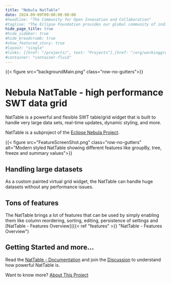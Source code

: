 ```yaml
---
title: "Nebula NatTable"
date: 2024-09-09T00:00:00-00:00
#headline: "The Community for Open Innovation and Collaboration"
#tagline: "The Eclipse Foundation provides our global community of individuals and organizations with a mature, scalable, and business-friendly environment for open source software collaboration and innovation."
hide_page_title: true
#hide_sidebar: true
#hide_breadcrumb: true
#show_featured_story: true
#layout: "single"
#links: [[href: "/projects/", text: "Projects"],[href: "/org/workinggroups/", text: "Working Group"],[href: "/membership/", text: "Members"],[href: "/org/value", text: "Business Value"]]
#container: "container-fluid"
---
```


{{< figure src="backgroundMain.png" class="row-no-gutters">}}

# Nebula NatTable - high performance SWT data grid

NatTable is a powerful and flexible SWT table/grid widget that is built to handle very large data sets, real-time updates, dynamic styling, and more.

NatTable is a subproject of the [Eclipse Nebula Project](https://eclipse.dev/nebula/).

{{< figure src="FeatureScreenShot.png" class="row-no-gutters" alt="Modern styled NatTable showing different features like groupBy, tree, freeze and summary values">}}

## Handling large datasets
As a custom painted virtual grid widget, the NatTable can handle huge datasets without any performance issues.

## Tons of features
The NatTable brings a lot of features that can be used by simply enabling them like column reordering, sorting, editing, persistence of settings and [NatTable - Features Overview]({{< ref "features" >}} "NatTable - Features Overview")

## Getting Started and more...
Read the [NatTable - Documentation](https://github.com/eclipse-nattable/nattable/wiki "NatTable - Documentation") and join the [Discussion](https://github.com/eclipse-nattable/nattable/discussions) to understand how powerful NatTable is.

Want to know more? [About This Project](https://projects.eclipse.org/projects/technology.nebula.nattable)
